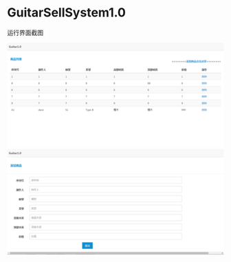 # GuitarSellSystem1.0
运行界面截图

![image](https://github.com/gjy666/----/blob/master/%E6%97%A0%E6%A0%87%E9%A2%98.png)
![image](https://github.com/gjy666/----/blob/master/0%24%7D%7D%5D51FO52X47QHGITP3H2.png)
